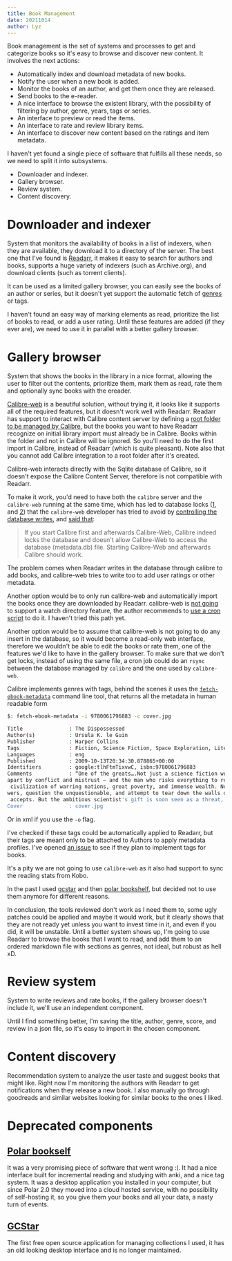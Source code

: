 ```yaml
---
title: Book Management
date: 20211014
author: Lyz
---
```


Book management is the set of systems and processes to get and categorize books
so it's easy to browse and discover new content. It involves the next actions:

* Automatically index and download metadata of new books.
* Notify the user when a new book is added.
* Monitor the books of an author, and get them once they are released.
* Send books to the e-reader.
* A nice interface to browse the existent library, with the possibility of
    filtering by author, genre, years, tags or series.
* An interface to preview or read the items.
* An interface to rate and review library items.
* An interface to discover new content based on the ratings and item metadata.

I haven't yet found a single piece of software that fulfills all these needs, so
we need to split it into subsystems.

* Downloader and indexer.
* Gallery browser.
* Review system.
* Content discovery.

# Downloader and indexer

System that monitors the availability of books in a list of indexers, when they
are available, they download it to a directory of the server. The best one that
I've found is [Readarr](https://readarr.com/), it makes it easy to search for
authors and books, supports a huge variety of indexers (such as Archive.org),
and download clients (such as torrent clients).

It can be used as a limited gallery browser, you can easily see the books of
an author or series, but it doesn't yet support the automatic fetch of
[genres](https://github.com/Readarr/Readarr/issues/375) or tags.

I haven't found an easy way of marking elements as read, prioritize the list
of books to read, or add a user rating. Until these features are added (if they
ever are), we need to use it in parallel with a better gallery browser.

# Gallery browser

System that shows the books in the library in a nice format, allowing the user
to filter out the contents, prioritize them, mark them as read, rate them and
optionally sync books with the ereader.

[Calibre-web](https://github.com/janeczku/calibre-web) is a beautiful solution,
without trying it, it looks like it supports all of the required features,
but it doesn't work well with Readarr. Readarr has support to interact with
Calibre content server by defining a [root folder to be managed by
Calibre](https://wiki.servarr.com/en/readarr/quick-start-guide),
but the books you want to have Readarr recognize on initial library import must
already be in Calibre. Books within the folder and not in Calibre will be
ignored. So you'll need to do the first import in Calibre, instead of Readarr
(which is quite pleasant). Note also that you cannot add Calibre integration to
a root folder after it's created.

Calibre-web interacts directly with the Sqlite database of Calibre, so it
doesn't expose the Calibre Content Server, therefore is not compatible with
Readarr.

To make it work, you'd need to have both the `calibre` server and the
`calibre-web`
running at the same time, which has led to database
locks ([1](https://github.com/linuxserver/docker-calibre-web/issues/133), and
[2](https://github.com/janeczku/calibre-web/issues/1982)) that the `calibre-web`
developer has tried to avoid by [controlling the database
writes](https://github.com/janeczku/calibre-web/issues/1982), and [said
that](https://github.com/janeczku/calibre-web/issues/1841):

> If you start Calibre first and afterwards Calibre-Web, Calibre indeed locks
> the database and doesn't allow Calibre-Web to access the database (metadata.db)
> file. Starting Calibre-Web and afterwards Calibre should work.

The problem comes when Readarr writes in the database through calibre to add
books, and calibre-web tries to write too to add user ratings or other metadata.

Another option would be to only run calibre-web and automatically import the
books once they are downloaded by Readarr. calibre-web is [not
going](https://github.com/janeczku/calibre-web/issues/344) to support a watch
directory feature, the author recommends to [use a cron
script](https://github.com/janeczku/calibre-web/issues/412) to do it. I haven't
tried this path yet.

Another option would be to assume that calibre-web is not going to do any insert
in the database, so it would become a read-only web interface, therefore we
wouldn't be able to edit the books or rate them, one of the features we'd like
to have in the gallery browser. To make sure that we don't get locks, instead of
using the same file, a cron job could do an `rsync` between the database managed
by `calibre` and the one used by `calibre-web`.

Calibre implements genres with tags, behind the scenes it uses the
[`fetch-ebook-metadata`](https://manual.calibre-ebook.com/generated/en/fetch-ebook-metadata.html)
command line tool, that returns all the metadata in human readable form

```bash
$: fetch-ebook-metadata -i 9780061796883 -c cover.jpg

Title               : The Dispossessed
Author(s)           : Ursula K. le Guin
Publisher           : Harper Collins
Tags                : Fiction, Science Fiction, Space Exploration, Literary, Visionary & Metaphysical
Languages           : eng
Published           : 2009-10-13T20:34:30.878865+00:00
Identifiers         : google:tlhFtmTixvwC, isbn:9780061796883
Comments            : “One of the greats….Not just a science fiction writer; a literary icon.” – Stephen KingFrom the brilliant and award-winning author Ursula K. Le Guin comes a classic tale of two planets torn
apart by conflict and mistrust — and the man who risks everything to reunite them.A bleak moon settled by utopian anarchists, Anarres has long been isolated from other worlds, including its mother planet, Urras—a
 civilization of warring nations, great poverty, and immense wealth. Now Shevek, a brilliant physicist, is determined to reunite the two planets, which have been divided by centuries of distrust. He will seek ans
wers, question the unquestionable, and attempt to tear down the walls of hatred that have kept them apart.To visit Urras—to learn, to teach, to share—will require great sacrifice and risks, which Shevek willingly
 accepts. But the ambitious scientist's gift is soon seen as a threat, and in the profound conflict that ensues, he must reexamine his beliefs even as he ignites the fires of change.
Cover               : cover.jpg
```

Or in xml if you use the `-o` flag.

I've checked if these tags could be automatically applied to Readarr, but their
tags are meant only to be attached to Authors to apply metadata profiles. I've
opened [an issue](https://github.com/Readarr/Readarr/issues/1284) to see if they
plan to implement tags for books.

It's a pity we are not going to use `calibre-web` as it also had support to sync
the reading stats from Kobo.

In the past I used [gcstar](#gcstar) and then [polar
bookshelf](#polar-bookshelf), but decided not to use them anymore for different
reasons.

In conclusion, the tools reviewed don't work as I need them to, some ugly
patches could be applied and maybe it would work, but it clearly shows that they
are not ready yet unless you want to invest time in it, and even if you did, it
will be unstable. Until a better system shows up, I'm going to use Readarr to browse the books
that I want to read, and add them to an ordered markdown file with sections as
genres, not ideal, but robust as hell xD.

# Review system

System to write reviews and rate books, if the gallery browser doesn't include
it, we'll use an independent component.

Until I find something better, I'm saving the title, author, genre, score, and
review in a json file, so it's easy to import in the chosen component.

# Content discovery

Recommendation system to analyze the user taste and suggest books that might
like. Right now I'm monitoring the authors with Readarr to get
notifications when they release a new book. I also manually go through goodreads and
similar websites looking for similar books to the ones I liked.

# Deprecated components

## [Polar bookself](https://getpolarized.io/)

It was a very promising piece of software that went wrong :(. It had a nice
interface built for incremental reading and studying with anki, and a nice tag
system. It was a desktop application you installed in your computer, but since
Polar 2.0 they moved into a cloud hosted service, with no possibility of
self-hosting it, so you give them your books and all your data, a nasty turn of
events.

## [GCStar](http://www.gcstar.org/)

The first free open source application for managing collections I used, it has
an old looking desktop interface and is no longer maintained.

